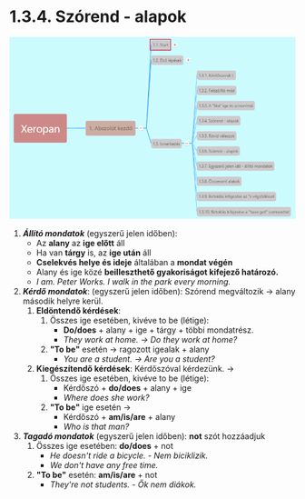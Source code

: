 # 1.3.4. Szórend - alapok

![1.3](images/1.3.png)

1. ***Állító mondatok*** (egyszerű jelen időben):
   * Az **alany** az **ige előtt** áll
   * Ha van **tárgy** is, az **ige után** áll
   * **Cselekvés helye és ideje** általában a **mondat végén**
   * Alany és ige közé **beilleszthető gyakoriságot kifejező határozó.**
   * *I am. Peter Works. I walk in the park every morning.*
2. ***Kérdő mondatok***: (egyszerű jelen időben): Szórend megváltozik -> alany második helyre kerül.
   1. **Eldöntendő kérdések**:
      1. Összes ige esetében, kivéve to be (létige):
         * **Do/does** + alany + ige + tárgy + többi mondatrész.
         * *They work at home. -> Do they work at home?*
      2. **"To be"** esetén -> ragozott igealak + alany
         * *You are a student. -> Are you a student?*
   2. **Kiegészítendő kérdések**: Kérdőszóval kérdezünk. ->
      1. Összes ige esetében, kivéve to be (létige):
         * Kérdőszó + **do/does** + alany + ige
         * *Where does she work?*
      2. **"To be"** ige esetén ->
         * Kérdőszó + **am/is/are** + alany
         * *Who is that man?*
3. ***Tagadó mondatok*** (egyszerű jelen időben): **not** szót hozzáadjuk
   1. Összes ige esetében: **do/does** + not
      * *He doesn't ride a bicycle. - Nem biciklizik.*
      * *We don't have any free time.*
   2. **"To be"** esetén: **am/is/are** + not
      * *They're not students. - Ők nem diákok.*
